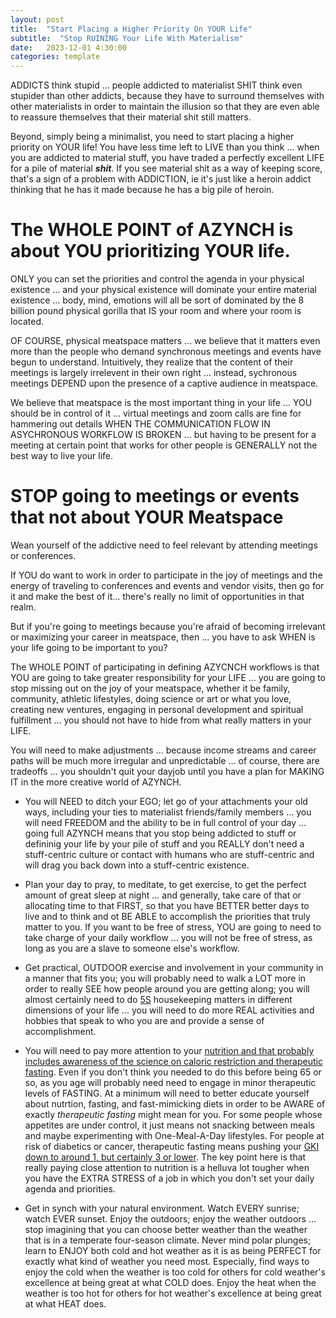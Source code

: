 ```yaml
---
layout: post
title:  "Start Placing a Higher Priority On YOUR Life"
subtitle:  "Stop RUINING Your Life With Materialism"
date:   2023-12-01 4:30:00
categories: template
---
```




ADDICTS think stupid ... people addicted to materialist SHIT think even stupider than other addicts, because they have to surround themselves with other materialists in order to maintain the illusion so that they are even able to reassure themselves that their material shit still matters.

Beyond, simply being a minimalist, you need to start placing a higher priority on YOUR life! You have less time left to LIVE than you think ... when you are addicted to material stuff, you have traded a perfectly excellent LIFE for a pile of material ***shit***. If you see material shit as a way of keeping score, that's a sign of a problem with ADDICTION, ie it's just like a heroin addict thinking that he has it made because he has a big pile of heroin. 

# The WHOLE POINT of AZYNCH is about YOU prioritizing YOUR life.

ONLY you can set the priorities and control the agenda in your physical existence ... and your physical existence will dominate your entire material existence ... body, mind, emotions will all be sort of dominated by the 8 billion pound physical gorilla that IS your room and where your room is located.

OF COURSE, physical meatspace matters ... we believe that it matters even more than the people who demand synchronous meetings and events have begun to understand.  Intuitively, they realize that the content of their meetings is largely irrelevent in their own right ... instead, sychronous meetings DEPEND upon the presence of a captive audience in meatspace.

We believe that meatspace is the most important thing in your life ... YOU should be in control of it ... virtual meetings and zoom calls are fine for hammering out details WHEN THE COMMUNICATION FLOW IN ASYCHRONOUS WORKFLOW IS BROKEN ... but having to be present for a meeting at certain point that works for other people is GENERALLY not the best way to live your life.

# STOP going to meetings or events that not about YOUR Meatspace

Wean yourself of the addictive need to feel relevant by attending meetings or conferences.

If YOU do want to work in order to participate in the joy of meetings and the energy of traveling to conferences and events and vendor visits, then go for it and make the best of it... there's really no limit of opportunities in that realm. 

But if you're going to meetings because you're afraid of becoming irrelevant or maximizing your career in meatspace, then ... you have to ask WHEN is your life going to be important to you?

The WHOLE POINT of participating in defining AZYCNCH workflows is that YOU are going to take greater responsibility for your LIFE ... you are going to stop missing out on the joy of your meatspace, whether it be family, community, athletic lifestyles, doing science or art or what you love, creating new ventures, engaging in personal development and spiritual fulfillment ... you should not have to hide from what really matters in your LIFE.

You will need to make adjustments ... because income streams and career paths will be much more irregular and unpredictable ... of course, there are tradeoffs ... you shouldn't quit your dayjob until you have a plan for MAKING IT in the more creative world of AZYNCH. 

* You will NEED to ditch your EGO; let go of your attachments your old ways, including your ties to materialist friends/family members ... you will need FREEDOM and the ability to be in full control of your day ... going full AZYNCH means that you stop being addicted to stuff or defininig your life by your pile of stuff and you REALLY don't need a stuff-centric culture or contact with humans who are stuff-centric and will drag you back down into a stuff-centric existence.

* Plan your day to pray, to meditate, to get exercise, to get the perfect amount of great sleep at night ... and generally, take care of that or allocating time to that FIRST, so that you have BETTER better days to live and to think and ot BE ABLE to accomplish the priorities that truly matter to you. If you want to be free of stress, YOU are going to need to take charge of your daily workflow ... you will not be free of stress, as long as you are a slave to someone else's workflow.

* Get practical, OUTDOOR exercise and involvement in your community in a manner that fits you; you will probably need to walk a LOT more in order to really SEE how people around you are getting along; you will almost certainly need to do [5S](https://en.wikipedia.org/wiki/5S_(methodology)) housekeeping matters in different dimensions of your life ... you will need to do more REAL activities and hobbies that speak to who you are and provide a sense of accomplishment.

* You will need to pay more attention to your [nutrition and that probably includes awareness of the science on caloric restriction and therapeutic fasting](https://g.co/gemini/share/a39167a7c76e). Even if you don't think you needed to do this before being 65 or so, as you age will probably need need to engage in minor therapeutic levels of FASTING. At a minimum will need to better educate yourself about nutrtion, fasting, and fast-mimicking diets in order to be AWARE of exactly *therapeutic fasting* might mean for you. For some people whose appetites are under control, it just means not snacking between meals and maybe experimenting with One-Meal-A-Day lifestyles. For people at risk of diabetics or cancer, therapeutic fasting means pushing your [GKI](https://www.ncbi.nlm.nih.gov/pmc/articles/PMC4367849/) [down to around 1, but certainly 3 or lower](https://perfectketo.com/glucose-ketone-index/). The key point here is that really paying close attention to nutrition is a helluva lot tougher when you have the EXTRA STRESS of a job in which you don't set your daily agenda and priorities.

* Get in synch with your natural environment. Watch EVERY sunrise; watch EVER sunset. Enjoy the outdoors; enjoy the weather outdoors ... stop imagining that you can choose better weather than the weather that is in a temperate four-season climate. Never mind polar plunges; learn to ENJOY both cold and hot weather as it is as being PERFECT for exactly what kind of weather you need most. Especially, find ways to enjoy the cold when the weather is too cold for others for cold weather's excellence at being great at what COLD does. Enjoy the heat when the weather is too hot for others for hot weather's excellence at being great at what HEAT does.